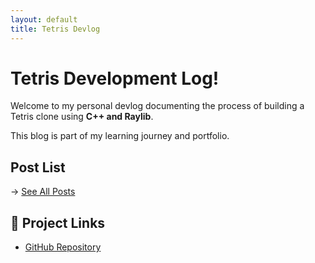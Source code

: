 ```yaml
---
layout: default
title: Tetris Devlog
---
```


#  Tetris Development Log!

Welcome to my personal devlog documenting the process of building a Tetris clone using **C++ and Raylib**.

This blog is part of my learning journey and portfolio.

##  Post List

→ [See All Posts](./log.md)

## 🔗 Project Links

- [GitHub Repository]([https://github.com/yourname/Tetris-raylib](https://github.com/masanori03/Tetris-raylib.git))
